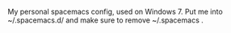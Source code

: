 My personal spacemacs config, used on Windows 7. Put me into ~/.spacemacs.d/ and make sure to remove ~/.spacemacs .
